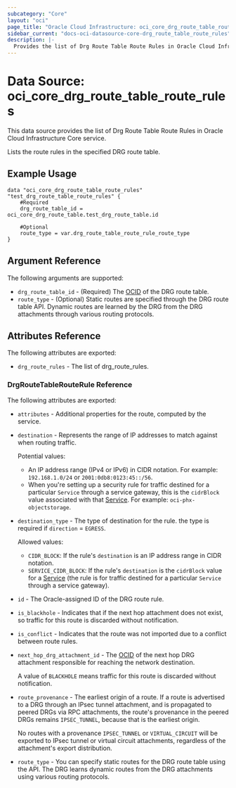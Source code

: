 ```yaml
---
subcategory: "Core"
layout: "oci"
page_title: "Oracle Cloud Infrastructure: oci_core_drg_route_table_route_rules"
sidebar_current: "docs-oci-datasource-core-drg_route_table_route_rules"
description: |-
  Provides the list of Drg Route Table Route Rules in Oracle Cloud Infrastructure Core service
---
```


# Data Source: oci_core_drg_route_table_route_rules
This data source provides the list of Drg Route Table Route Rules in Oracle Cloud Infrastructure Core service.

Lists the route rules in the specified DRG route table.

## Example Usage

```hcl
data "oci_core_drg_route_table_route_rules" "test_drg_route_table_route_rules" {
	#Required
	drg_route_table_id = oci_core_drg_route_table.test_drg_route_table.id

	#Optional
	route_type = var.drg_route_table_route_rule_route_type
}
```

## Argument Reference

The following arguments are supported:

* `drg_route_table_id` - (Required) The [OCID](https://docs.cloud.oracle.com/iaas/Content/General/Concepts/identifiers.htm) of the DRG route table.
* `route_type` - (Optional) Static routes are specified through the DRG route table API. Dynamic routes are learned by the DRG from the DRG attachments through various routing protocols. 


## Attributes Reference

The following attributes are exported:

* `drg_route_rules` - The list of drg_route_rules.

### DrgRouteTableRouteRule Reference

The following attributes are exported:

* `attributes` - Additional properties for the route, computed by the service. 
* `destination` - Represents the range of IP addresses to match against when routing traffic.

	Potential values:
	* An IP address range (IPv4 or IPv6) in CIDR notation. For example: `192.168.1.0/24` or `2001:0db8:0123:45::/56`.
	* When you're setting up a security rule for traffic destined for a particular `Service` through a service gateway, this is the `cidrBlock` value associated with that [Service](https://docs.cloud.oracle.com/iaas/api/#/en/iaas/20160918/Service/). For example: `oci-phx-objectstorage`. 
* `destination_type` - The type of destination for the rule. the type is required if `direction` = `EGRESS`.

	Allowed values:
	* `CIDR_BLOCK`: If the rule's `destination` is an IP address range in CIDR notation.
	* `SERVICE_CIDR_BLOCK`: If the rule's `destination` is the `cidrBlock` value for a [Service](https://docs.cloud.oracle.com/iaas/api/#/en/iaas/latest/Service/) (the rule is for traffic destined for a particular `Service` through a service gateway). 
* `id` - The Oracle-assigned ID of the DRG route rule. 
* `is_blackhole` - Indicates that if the next hop attachment does not exist, so traffic for this route is discarded without notification. 
* `is_conflict` - Indicates that the route was not imported due to a conflict between route rules. 
* `next_hop_drg_attachment_id` - The [OCID](https://docs.cloud.oracle.com/iaas/Content/General/Concepts/identifiers.htm) of the next hop DRG attachment responsible for reaching the network destination.

	A value of `BLACKHOLE` means traffic for this route is discarded without notification. 
* `route_provenance` - The earliest origin of a route. If a route is advertised to a DRG through an IPsec tunnel attachment, and is propagated to peered DRGs via RPC attachments, the route's provenance in the peered DRGs remains `IPSEC_TUNNEL`, because that is the earliest origin.

	No routes with a provenance `IPSEC_TUNNEL` or `VIRTUAL_CIRCUIT` will be exported to IPsec tunnel or virtual circuit attachments, regardless of the attachment's export distribution. 
* `route_type` - You can specify static routes for the DRG route table using the API. The DRG learns dynamic routes from the DRG attachments using various routing protocols. 

